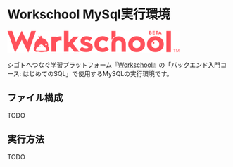 # Workschool MySql実行環境

<img src="https://github.com/trunk-inc/ws-vagrant-mysql/blob/master/images/logo.svg" height="50">

シゴトへつなぐ学習プラットフォーム『[Workschool](https://www.work-school.com/)』の「バックエンド入門コース: はじめてのSQL」で使用するMySQLの実行環境です。

## ファイル構成

TODO

## 実行方法

TODO
